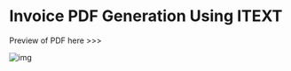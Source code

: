 # Invoice PDF Generation Using ITEXT

Preview of PDF here >>>

![img](https://lh5.googleusercontent.com/KD3Yr_kuwaKXaSRls3FsGhwRlQZI9vg1GhsZ8DzjH3rzy_fNywN0xkyo6Fc6lFZ91k9EKfVAVojvIWFCnH9e=w1366-h637-rw)

